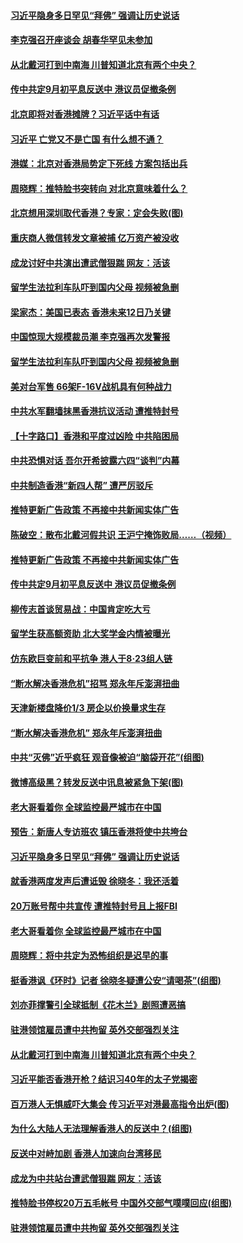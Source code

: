 
#### [ 习近平隐身多日罕见“拜佛” 强调让历史说话](https://github.com/gfw-breaker/banned-news/blob/master/pages/prog1138/a102647563.md)
#### [ 李克强召开座谈会 胡春华罕见未参加](https://github.com/gfw-breaker/banned-news/blob/master/pages/nsc413/n11464665.md)
#### [ 从北戴河打到中南海 川普知道北京有两个中央？](https://github.com/gfw-breaker/banned-news/blob/master/pages/prog1138/a102647483.md)
#### [ 传中共定9月初平息反送中 港议员促撤条例](https://github.com/gfw-breaker/banned-news/blob/master/pages/nsc413/n11465510.md)
#### [ 北京即将对香港摊牌？习近平话中有话](https://github.com/gfw-breaker/banned-news/blob/master/pages/prog204/a102647630.md)
#### [ 习近平 亡党又不是亡国 有什么想不通？](https://github.com/gfw-breaker/banned-news/blob/master/pages/soh_zgxw/n3118859.md)
#### [ 港媒：北京对香港局势定下死线 方案包括出兵](https://github.com/gfw-breaker/banned-news/blob/master/pages/prog204/a102647659.md)
#### [ 周晓辉：推特脸书突转向 对北京意味着什么？](https://github.com/gfw-breaker/banned-news/blob/master/pages/nf4514/n11466367.md)
#### [ 北京想用深圳取代香港？专家：定会失败(图)](https://github.com/gfw-breaker/banned-news/blob/master/pages/p1/904291.md)
#### [ 重庆商人微信转发文章被捕 亿万资产被没收](https://github.com/gfw-breaker/banned-news/blob/master/pages/nsc413/n11465143.md)
#### [ 成龙讨好中共演出遭武僧狠踹 网友：活该](https://github.com/gfw-breaker/banned-news/blob/master/pages/prog204/a102647538.md)
#### [ 留学生法拉利车队吓到国内父母 视频被急删](https://github.com/gfw-breaker/banned-news/blob/master/pages/nsc413/n11466549.md)
#### [ 梁家杰：美国已表态 香港未来12日乃关键](https://github.com/gfw-breaker/banned-news/blob/master/pages/nsc415/n11464455.md)
#### [ 中国惊现大规模裁员潮 李克强再次发警报](https://github.com/gfw-breaker/banned-news/blob/master/pages/prog204/a102647633.md)
#### [ 留学生法拉利车队吓到国内父母 视频被急删](https://github.com/gfw-breaker/banned-news/blob/master/pages/nf4514/n11466549.md)
#### [ 美对台军售 66架F-16V战机具有何种战力](https://github.com/gfw-breaker/banned-news/blob/master/pages/nf4514/n11464275.md)
#### [ 中共水军翻墙抹黑香港抗议活动 遭推特封号](https://github.com/gfw-breaker/banned-news/blob/master/pages/nf4514/n11463864.md)
#### [ 【十字路口】香港和平度过凶险 中共陷困局](https://github.com/gfw-breaker/banned-news/blob/master/pages/nf4514/n11463850.md)
#### [ 中共恐惧对话 吾尔开希披露六四“谈判”内幕](https://github.com/gfw-breaker/banned-news/blob/master/pages/nsc413/n11466692.md)
#### [ 中共制造香港“新四人帮” 遭严厉驳斥](https://github.com/gfw-breaker/banned-news/blob/master/pages/nsc413/n11465278.md)
#### [ 推特更新广告政策 不再接中共新闻实体广告](https://github.com/gfw-breaker/banned-news/blob/master/pages/nf4514/n11464245.md)
#### [ 陈破空：散布北戴河假共识 王沪宁掩饰败局……（视频）](https://github.com/gfw-breaker/banned-news/blob/master/pages/soh_zgxw/n3118814.md)
#### [ 推特更新广告政策 不再接中共新闻实体广告](https://github.com/gfw-breaker/banned-news/blob/master/pages/nsc413/n11464245.md)
#### [ 传中共定9月初平息反送中 港议员促撤条例](https://github.com/gfw-breaker/banned-news/blob/master/pages/nsc415/n11465510.md)
#### [ 柳传志首谈贸易战：中国肯定吃大亏](https://github.com/gfw-breaker/banned-news/blob/master/pages/prog204/a102647675.md)
#### [ 留学生获高额资助 北大奖学金内情被曝光](https://github.com/gfw-breaker/banned-news/blob/master/pages/nsc413/n11466590.md)
#### [ 仿东欧巨变前和平抗争 港人于8‧23组人链](https://github.com/gfw-breaker/banned-news/blob/master/pages/nsc413/n11466486.md)
#### [ “断水解决香港危机”招骂 郑永年斥澎湃扭曲](https://github.com/gfw-breaker/banned-news/blob/master/pages/nsc413/n11466110.md)
#### [ 天津新楼盘降价1/3 房企以价换量求生存](https://github.com/gfw-breaker/banned-news/blob/master/pages/nsc413/n11465239.md)
#### [ “断水解决香港危机” 郑永年斥澎湃扭曲](https://github.com/gfw-breaker/banned-news/blob/master/pages/nf4514/n11466110.md)
#### [ 中共“灭佛”近乎疯狂 观音像被迫“脑袋开花”(组图)](https://github.com/gfw-breaker/banned-news/blob/master/pages/p1/904362.md)
#### [ 微博高级黑？转发反送中讯息被紧急下架(图)](https://github.com/gfw-breaker/banned-news/blob/master/pages/p1/904346.md)
#### [ 老大哥看着你 全球监控最严城市在中国](https://github.com/gfw-breaker/banned-news/blob/master/pages/nsc413/n11466092.md)
#### [ 预告：新唐人专访班农 镇压香港将使中共垮台](https://github.com/gfw-breaker/banned-news/blob/master/pages/nf4514/n11466379.md)
#### [ 习近平隐身多日罕见“拜佛” 强调让历史说话](https://github.com/gfw-breaker/banned-news/blob/master/pages/prog204/a102647563.md)
#### [ 就香港两度发声后遭诋毁 徐晓冬：我还活着](https://github.com/gfw-breaker/banned-news/blob/master/pages/nsc413/n11464244.md)
#### [ 20万账号帮中共宣传 遭推特封号且上报FBI](https://github.com/gfw-breaker/banned-news/blob/master/pages/nf4514/n11466358.md)
#### [ 老大哥看着你 全球监控最严城市在中国](https://github.com/gfw-breaker/banned-news/blob/master/pages/nf4514/n11466092.md)
#### [ 周晓辉：将中共定为恐怖组织是迟早的事](https://github.com/gfw-breaker/banned-news/blob/master/pages/nf4514/n11464149.md)
#### [ 挺香港讽《环时》记者 徐晓冬疑遭公安“请喝茶”(组图)](https://github.com/gfw-breaker/banned-news/blob/master/pages/p1/904273.md)
#### [ 刘亦菲撑警引全球抵制《花木兰》剧照遭恶搞](https://github.com/gfw-breaker/banned-news/blob/master/pages/nsc413/n11466279.md)
#### [ 驻港领馆雇员遭中共拘留 英外交部强烈关注](https://github.com/gfw-breaker/banned-news/blob/master/pages/nf4514/n11465253.md)
#### [ 从北戴河打到中南海 川普知道北京有两个中央？](https://github.com/gfw-breaker/banned-news/blob/master/pages/prog204/a102647483.md)
#### [ 习近平能否香港开枪？结识习40年的太子党揭密](https://github.com/gfw-breaker/banned-news/blob/master/pages/prog1138/a102646037.md)
#### [ 百万港人无惧威吓大集会 传习近平对港最高指令出炉(图)](https://github.com/gfw-breaker/banned-news/blob/master/pages/p2/904250.md)
#### [ 为什么大陆人无法理解香港人的反送中？(组图)](https://github.com/gfw-breaker/banned-news/blob/master/pages/p1/904264.md)
#### [ 反送中对峙加剧 香港人加速向台湾移民](https://github.com/gfw-breaker/banned-news/blob/master/pages/nf4514/n11463821.md)
#### [ 成龙为中共站台遭武僧狠踹 网友：活该](https://github.com/gfw-breaker/banned-news/blob/master/pages/soh_zgxw/n3119342.md)
#### [ 推特脸书停权20万五毛帐号 中国外交部气噗噗回应(组图)](https://github.com/gfw-breaker/banned-news/blob/master/pages/p1/904390.md)
#### [ 驻港领馆雇员遭中共拘留 英外交部强烈关注](https://github.com/gfw-breaker/banned-news/blob/master/pages/nsc413/n11465253.md)
